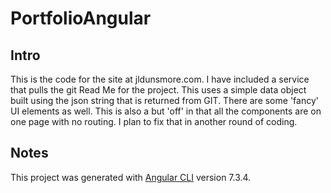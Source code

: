# PortfolioAngular

## Intro
This is the code for the site at jldunsmore.com.
I have included a service that pulls the git Read Me for the project.
This uses a simple data object built using the json string that is returned from GIT.
There are some 'fancy' UI elements as well.
This is also a but 'off' in that all the components are on one page with no routing. I plan to 
fix that in another round of coding.

## Notes
This project was generated with [Angular CLI](https://github.com/angular/angular-cli) version 7.3.4.
